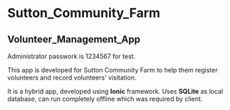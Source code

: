 # Sutton_Community_Farm
## Volunteer_Management_App

Administrator passwork is 1234567 for test.

This app is developed for Sutton Community Farm to help them register volunteers and record volunteers' visitation.

It is a hybrid app, developed using **Ionic** framework.
Uses **SQLite** as local database, can run completely offline which was required by client.

